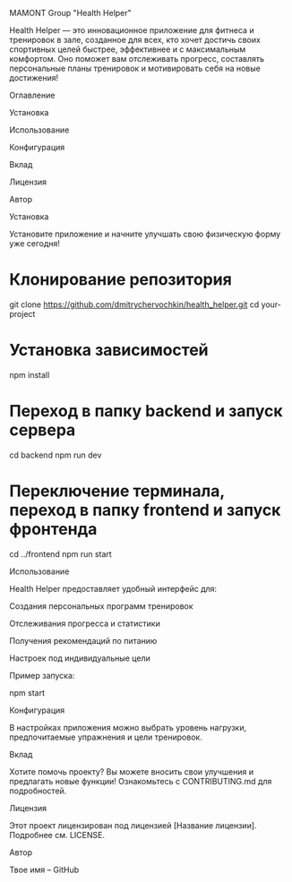 MAMONT Group "Health Helper"

Health Helper — это инновационное приложение для фитнеса и тренировок в зале, созданное для всех, кто хочет достичь своих спортивных целей быстрее, эффективнее и с максимальным комфортом. Оно поможет вам отслеживать прогресс, составлять персональные планы тренировок и мотивировать себя на новые достижения!

Оглавление

Установка

Использование

Конфигурация

Вклад

Лицензия

Автор

Установка

Установите приложение и начните улучшать свою физическую форму уже сегодня!

# Клонирование репозитория
git clone https://github.com/dmitrychervochkin/health_helper.git
cd your-project

# Установка зависимостей
npm install

# Переход в папку backend и запуск сервера
cd backend
npm run dev

# Переключение терминала, переход в папку frontend и запуск фронтенда
cd ../frontend
npm run start

Использование

Health Helper предоставляет удобный интерфейс для:

Создания персональных программ тренировок

Отслеживания прогресса и статистики

Получения рекомендаций по питанию

Настроек под индивидуальные цели

Пример запуска:

npm start

Конфигурация

В настройках приложения можно выбрать уровень нагрузки, предпочитаемые упражнения и цели тренировок.

Вклад

Хотите помочь проекту? Вы можете вносить свои улучшения и предлагать новые функции! Ознакомьтесь с CONTRIBUTING.md для подробностей.

Лицензия

Этот проект лицензирован под лицензией [Название лицензии]. Подробнее см. LICENSE.

Автор

Твое имя – GitHub